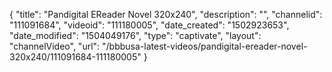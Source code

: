 {
    "title": "Pandigital EReader Novel 320x240",
    "description": "",
    "channelid": "111091684",
    "videoid": "111180005",
    "date_created": "1502923653",
    "date_modified": "1504049176",
    "type": "captivate",
    "layout": "channelVideo",
    "url": "\/bbbusa-latest-videos\/pandigital-ereader-novel-320x240\/111091684-111180005"
}